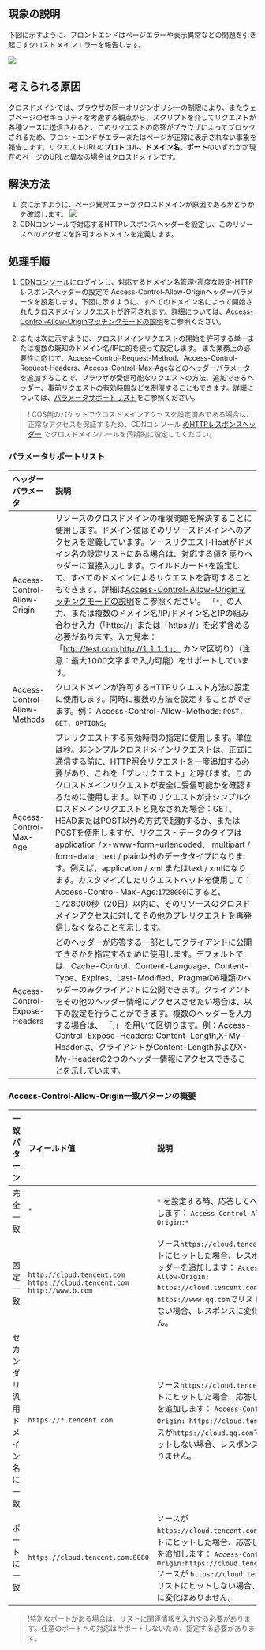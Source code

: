 
## 現象の説明

下図に示すように、フロントエンドはページエラーや表示異常などの問題を引き起こすクロスドメインエラーを報告します。

![](https://main.qcloudimg.com/raw/af636dbb5bba454bb79234cd7b49dca2.png)

## 考えられる原因

クロスドメインでは、ブラウザの同一オリジンポリシーの制限により、またウェブページのセキュリティを考慮する観点から、スクリプトを介してリクエストが各種ソースに送信されると、このリクエストの応答がブラウザによってブロックされるため、フロントエンドがエラーまたはページが正常に表示されない事象を報告します。リクエストURLの**プロトコル、ドメイン名、ポート**のいずれかが現在のページのURLと異なる場合はクロスドメインです。

## 解決方法

1. 次に示すように、ページ異常エラーがクロスドメインが原因であるかどうかを確認します。
![](https://main.qcloudimg.com/raw/78d05383b9040d313c05add33a1737df.png)
2. CDNコンソールで対応するHTTPレスポンスヘッダーを設定し、このリソースへのアクセスを許可するドメインを定義します。

## 処理手順

1. <a href="https://console.cloud.tencent.com/cdn/domains">CDNコンソール</a>にログインし、対応するドメイン名管理-高度な設定-HTTPレスポンスヘッダーの設定で Access-Control-Allow-Originヘッダーパラメータを設定します。下図に示すように、すべてのドメイン名によって開始されたクロスドメインリクエストが許可されます。詳細については、[Access-Control-Allow-Originマッチングモードの説明](#ac)をご参照ください。

2. または次に示すように、クロスドメインリクエストの開始を許可する単一または複数の既知のドメイン名/IPに的を絞って設定します。
また業務上の必要性に応じて、Access-Control-Request-Method、Access-Control-Request-Headers、Access-Control-Max-Ageなどのヘッダーパラメータを追加することで、ブラウザが受信可能なリクエストの方法、追加できるヘッダー、事前リクエストの有効時間などを制限することもできます。詳細については、[パラメータサポートリスト](#ap)をご参照ください。


>! COS側のバケットでクロスドメインアクセスを設定済みである場合は、正常なアクセスを保証するため、CDNコンソール <a href="https://intl.cloud.tencent.com/document/product/228/35320">のHTTPレスポンスヘッダー</a> でクロスドメインルールを同期的に設定してください。

[](id:ap)
### パラメータサポートリスト

| ヘッダーパラメータ            | 説明                                                         |
| :---------------------------- | :----------------------------------------------------------- |
| Access-Control-Allow-Origin   | リソースのクロスドメインの権限問題を解決することに使用します。ドメイン値はそのリソースドメインへのアクセスを定義しています。ソースリクエストHostがドメイン名の設定リストにある場合は、対応する値を戻りヘッダーに直接入力します。ワイルドカード`*`を設定して、すべてのドメインによるリクエストを許可することもできます。詳細は[Access-Control-Allow-Originマッチングモードの説明](#ac)をご参照ください。` 「*」`の入力、または複数のドメイン名/IP/ドメイン名とIPの組み合わせ入力（「http://」または「https://」を必ず含める必要があります。入力見本：「http://test.com,http://1.1.1.1」、 カンマ区切り）（注意：最大1000文字まで入力可能）をサポートしています。 |
| Access-Control-Allow-Methods  | クロスドメインが許可するHTTPリクエスト方法の設定に使用します。同時に複数の方法を設定することができます。例： Access-Control-Allow-Methods: `POST, GET, OPTIONS`。 |
| Access-Control-Max-Age        | プレリクエストする有効時間の指定に使用します。単位は秒。非シンプルクロスドメインリクエストは、正式に通信する前に、HTTP照会リクエストを一度追加する必要があり、これを「プレリクエスト」と呼びます。このクロスドメインリクエストが安全に受信可能かを確認するために使用します。以下のリクエストが非シンプルクロスドメインリクエストと見なされた場合：GET、HEADまたはPOST以外の方式で起動するか、またはPOSTを使用しますが、リクエストデータのタイプはapplication / x-www-form-urlencoded、 multipart / form-data、text / plain以外のデータタイプになります。例えば、application / xml またはtext / xmlになります。カスタマイズしたリクエストヘッドを使用して：Access-Control-Max-Age:`1728000`にすると、1728000秒（20日）以内に、そのリソースのクロスドメインアクセスに対してその他のプレリクエストを再発信しなくなることを示します。 |
| Access-Control-Expose-Headers | どのヘッダーが応答する一部としてクライアントに公開できるかを指定するために使用します。デフォルトでは、Cache-Control、Content-Language、Content-Type、Expires、Last-Modified、Pragmaの6種類のヘッダーのみクライアントに公開できます。クライアントをその他のヘッダー情報にアクセスさせたい場合は、以下の設定を行うことができます。複数のヘッダーを入力する場合は、 「,」 を用いて区切ります。例：Access-Control-Expose-Headers: Content-Length,X-My-Headerは、クライアントがContent-LengthおよびX-My-Headerの2つのヘッダー情報にアクセスできることを示しています。

[](id:ac)
### Access-Control-Allow-Origin一致パターンの概要

| **一致パターン**   | **フィールド值**                                                     | **説明**                                                     |
| :------------- | :----------------------------------------------------------- | :----------------------------------------------------------- |
| 完全一致         | `*`                                                            | `*` を設定する時、応答してヘッダーを追加します： `Access-Control-Allow-Origin:*` |
| 固定一致       | `http://cloud.tencent.com` `https://cloud.tencent.com` `http://www.b.com` | ソース`https://cloud.tencent.com`がリストにヒットした場合、レスポンスしてヘッダーを追加します： `Access-Control-Allow-Origin: https://cloud.tencent.com` ソースが `https://www.qq.com`でリストにヒットしない場合、レスポンスに変化はありません。 |
| セカンダリ汎用ドメイン名に一致 | `https://*.tencent.com`                                       | ソース`https://cloud.tencent.com`がリストにヒットした場合、応答してヘッダーを追加します： `Access-Control-Allow-Origin: https://cloud.tencent.com`ソースが`https://cloud.qq.com`でリストにヒットしない場合、レスポンスに変化はありません。 |
| ポートに一致       | `https://cloud.tencent.com:8080`                             | ソースが `https://cloud.tencent.com:8080`でリストにヒットした場合、応答してヘッダーを追加します： `Access-Control-Allow-Origin:https://cloud.tencent.com:8080` ソースが `https://cloud.tencent.com`でリストにヒットしない場合、レスポンスに変化はありません。 |

> !特別なポートがある場合は、リストに関連情報を入力する必要があります。任意のポートへの対応はサポートしないため、指定する必要があります。
